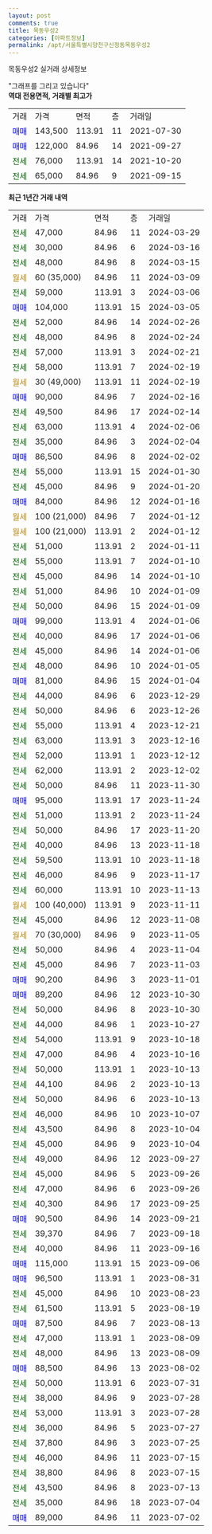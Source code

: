 ```yaml
---
layout: post
comments: true
title: 목동우성2
categories: [아파트정보]
permalink: /apt/서울특별시양천구신정동목동우성2
---
```


목동우성2 실거래 상세정보

<script type="text/javascript">
  google.charts.load('current', {'packages':['line', 'corechart']});
  google.charts.setOnLoadCallback(drawChart);

  function drawChart() {
    var data = new google.visualization.DataTable();
    data.addColumn('date', '거래일');
    data.addColumn('number', "매매");
    data.addColumn('number', "전세");
    data.addColumn('number', "전매");

    data.addRows([[new Date(Date.parse("2024-03-29")), null, 47000, null], [new Date(Date.parse("2024-03-16")), null, 30000, null], [new Date(Date.parse("2024-03-15")), null, 48000, null], [new Date(Date.parse("2024-03-09")), null, null, null], [new Date(Date.parse("2024-03-06")), null, 59000, null], [new Date(Date.parse("2024-03-05")), 104000, null, null], [new Date(Date.parse("2024-02-26")), null, 52000, null], [new Date(Date.parse("2024-02-24")), null, 48000, null], [new Date(Date.parse("2024-02-21")), null, 57000, null], [new Date(Date.parse("2024-02-19")), null, 58000, null], [new Date(Date.parse("2024-02-19")), null, null, null], [new Date(Date.parse("2024-02-16")), 90000, null, null], [new Date(Date.parse("2024-02-14")), null, 49500, null], [new Date(Date.parse("2024-02-06")), null, 63000, null], [new Date(Date.parse("2024-02-04")), null, 35000, null], [new Date(Date.parse("2024-02-02")), 86500, null, null], [new Date(Date.parse("2024-01-30")), null, 55000, null], [new Date(Date.parse("2024-01-20")), null, 45000, null], [new Date(Date.parse("2024-01-16")), 84000, null, null], [new Date(Date.parse("2024-01-12")), null, null, null], [new Date(Date.parse("2024-01-12")), null, null, null], [new Date(Date.parse("2024-01-11")), null, 51000, null], [new Date(Date.parse("2024-01-10")), null, 55000, null], [new Date(Date.parse("2024-01-10")), null, 45000, null], [new Date(Date.parse("2024-01-09")), null, 51000, null], [new Date(Date.parse("2024-01-09")), null, 50000, null], [new Date(Date.parse("2024-01-06")), 99000, null, null], [new Date(Date.parse("2024-01-06")), null, 40000, null], [new Date(Date.parse("2024-01-06")), null, 45000, null], [new Date(Date.parse("2024-01-05")), null, 48000, null], [new Date(Date.parse("2024-01-04")), 81000, null, null], [new Date(Date.parse("2023-12-29")), null, 44000, null], [new Date(Date.parse("2023-12-26")), null, 50000, null], [new Date(Date.parse("2023-12-21")), null, 55000, null], [new Date(Date.parse("2023-12-16")), null, 63000, null], [new Date(Date.parse("2023-12-12")), null, 52000, null], [new Date(Date.parse("2023-12-02")), null, 62000, null], [new Date(Date.parse("2023-11-30")), null, 50000, null], [new Date(Date.parse("2023-11-24")), 95000, null, null], [new Date(Date.parse("2023-11-24")), null, 51000, null], [new Date(Date.parse("2023-11-20")), null, 50000, null], [new Date(Date.parse("2023-11-18")), null, 40000, null], [new Date(Date.parse("2023-11-18")), null, 59500, null], [new Date(Date.parse("2023-11-17")), null, 46000, null], [new Date(Date.parse("2023-11-13")), null, 60000, null], [new Date(Date.parse("2023-11-11")), null, null, null], [new Date(Date.parse("2023-11-08")), null, 45000, null], [new Date(Date.parse("2023-11-05")), null, null, null], [new Date(Date.parse("2023-11-04")), null, 50000, null], [new Date(Date.parse("2023-11-03")), null, 45000, null], [new Date(Date.parse("2023-11-01")), 90200, null, null], [new Date(Date.parse("2023-10-30")), 89200, null, null], [new Date(Date.parse("2023-10-30")), null, 50000, null], [new Date(Date.parse("2023-10-27")), null, 44000, null], [new Date(Date.parse("2023-10-18")), null, 54000, null], [new Date(Date.parse("2023-10-16")), null, 47000, null], [new Date(Date.parse("2023-10-13")), null, 50000, null], [new Date(Date.parse("2023-10-13")), null, 44100, null], [new Date(Date.parse("2023-10-13")), null, 50000, null], [new Date(Date.parse("2023-10-07")), null, 46000, null], [new Date(Date.parse("2023-10-04")), null, 43500, null], [new Date(Date.parse("2023-10-04")), null, 45000, null], [new Date(Date.parse("2023-09-27")), null, 49000, null], [new Date(Date.parse("2023-09-26")), null, 45000, null], [new Date(Date.parse("2023-09-26")), null, 47000, null], [new Date(Date.parse("2023-09-25")), null, 40300, null], [new Date(Date.parse("2023-09-21")), 90500, null, null], [new Date(Date.parse("2023-09-18")), null, 39370, null], [new Date(Date.parse("2023-09-16")), null, 40000, null], [new Date(Date.parse("2023-09-06")), 115000, null, null], [new Date(Date.parse("2023-08-31")), 96500, null, null], [new Date(Date.parse("2023-08-23")), null, 45000, null], [new Date(Date.parse("2023-08-19")), null, 61500, null], [new Date(Date.parse("2023-08-13")), 87500, null, null], [new Date(Date.parse("2023-08-09")), null, 47000, null], [new Date(Date.parse("2023-08-09")), null, 48000, null], [new Date(Date.parse("2023-08-02")), 88500, null, null], [new Date(Date.parse("2023-07-31")), null, 50000, null], [new Date(Date.parse("2023-07-28")), null, 38000, null], [new Date(Date.parse("2023-07-28")), null, 53000, null], [new Date(Date.parse("2023-07-27")), null, 36000, null], [new Date(Date.parse("2023-07-25")), null, 37800, null], [new Date(Date.parse("2023-07-15")), null, 46000, null], [new Date(Date.parse("2023-07-15")), null, 38800, null], [new Date(Date.parse("2023-07-13")), null, 43500, null], [new Date(Date.parse("2023-07-04")), null, 35000, null], [new Date(Date.parse("2023-07-02")), 89000, null, null]]);

    var options = {
      hAxis: {
        format: 'yyyy/MM/dd'
      },    
      lineWidth: 0,
      pointsVisible: true,    
      title: '최근 1년간 유형별 실거래가 분포',
      legend: { position: 'bottom' }
    };

    var formatter = new google.visualization.NumberFormat({pattern:'###,###'} );
    formatter.format(data, 1);
    formatter.format(data, 2);
    
    setTimeout(function() {
        var chart = new google.visualization.LineChart(document.getElementById('columnchart_material'));
        chart.draw(data, (options));
        document.getElementById('loading').style.display = 'none';
    }, 200);
  }
</script>


<div id="loading" style="z-index:20; display: block; margin-left: 0px">"그래프를 그리고 있습니다"</div>
<div id="columnchart_material" style="width: 95%; margin-left: 0px; display: block"></div>
<!-- contents start -->
<b>역대 전용면적, 거래별 최고가</b>
<table class="sortable">
    <tr>
      <td>거래</td>
      <td>가격</td>
      <td>면적</td>
      <td>층</td>
      <td>거래일</td>
    </tr>
        <tr>
          <td><a style="color: blue">매매</a></td>
          <td>143,500</td>
          <td>113.91</td>
          <td>11</td>
          <td>2021-07-30</td>
        </tr>            <tr>
          <td><a style="color: blue">매매</a></td>
          <td>122,000</td>
          <td>84.96</td>
          <td>14</td>
          <td>2021-09-27</td>
        </tr>        
        <tr>
              <td><a style="color: darkgreen">전세</a></td>
              <td>76,000</td>
              <td>113.91</td>
              <td>14</td>
              <td>2021-10-20</td>
            </tr>            <tr>
              <td><a style="color: darkgreen">전세</a></td>
              <td>65,000</td>
              <td>84.96</td>
              <td>9</td>
              <td>2021-09-15</td>
            </tr>        
    
</table>

<b>최근 1년간 거래 내역</b>

<table class="sortable">
    <tr>
      <td>거래</td>
      <td>가격</td>
      <td>면적</td>
      <td>층</td>
      <td>거래일</td>
    </tr>
    <tr>
      <td><a style="color: darkgreen">전세</a></td>
      <td>47,000</td>
      <td>84.96</td>
      <td>11</td>
      <td>2024-03-29</td>
    </tr>          <tr>
      <td><a style="color: darkgreen">전세</a></td>
      <td>30,000</td>
      <td>84.96</td>
      <td>6</td>
      <td>2024-03-16</td>
    </tr>          <tr>
      <td><a style="color: darkgreen">전세</a></td>
      <td>48,000</td>
      <td>84.96</td>
      <td>8</td>
      <td>2024-03-15</td>
    </tr>          <tr>
      <td><a style="color: darkgoldenrod">월세</a></td>
      <td>60 (35,000)</td>
      <td>84.96</td>
      <td>11</td>
      <td>2024-03-09</td>
    </tr>          <tr>
      <td><a style="color: darkgreen">전세</a></td>
      <td>59,000</td>
      <td>113.91</td>
      <td>3</td>
      <td>2024-03-06</td>
    </tr>          <tr>
      <td><a style="color: blue">매매</a></td>
      <td>104,000</td>
      <td>113.91</td>
      <td>15</td>
      <td>2024-03-05</td>
    </tr>          <tr>
      <td><a style="color: darkgreen">전세</a></td>
      <td>52,000</td>
      <td>84.96</td>
      <td>14</td>
      <td>2024-02-26</td>
    </tr>          <tr>
      <td><a style="color: darkgreen">전세</a></td>
      <td>48,000</td>
      <td>84.96</td>
      <td>8</td>
      <td>2024-02-24</td>
    </tr>          <tr>
      <td><a style="color: darkgreen">전세</a></td>
      <td>57,000</td>
      <td>113.91</td>
      <td>3</td>
      <td>2024-02-21</td>
    </tr>          <tr>
      <td><a style="color: darkgreen">전세</a></td>
      <td>58,000</td>
      <td>113.91</td>
      <td>7</td>
      <td>2024-02-19</td>
    </tr>          <tr>
      <td><a style="color: darkgoldenrod">월세</a></td>
      <td>30 (49,000)</td>
      <td>113.91</td>
      <td>11</td>
      <td>2024-02-19</td>
    </tr>          <tr>
      <td><a style="color: blue">매매</a></td>
      <td>90,000</td>
      <td>84.96</td>
      <td>7</td>
      <td>2024-02-16</td>
    </tr>          <tr>
      <td><a style="color: darkgreen">전세</a></td>
      <td>49,500</td>
      <td>84.96</td>
      <td>17</td>
      <td>2024-02-14</td>
    </tr>          <tr>
      <td><a style="color: darkgreen">전세</a></td>
      <td>63,000</td>
      <td>113.91</td>
      <td>4</td>
      <td>2024-02-06</td>
    </tr>          <tr>
      <td><a style="color: darkgreen">전세</a></td>
      <td>35,000</td>
      <td>84.96</td>
      <td>3</td>
      <td>2024-02-04</td>
    </tr>          <tr>
      <td><a style="color: blue">매매</a></td>
      <td>86,500</td>
      <td>84.96</td>
      <td>8</td>
      <td>2024-02-02</td>
    </tr>          <tr>
      <td><a style="color: darkgreen">전세</a></td>
      <td>55,000</td>
      <td>113.91</td>
      <td>15</td>
      <td>2024-01-30</td>
    </tr>          <tr>
      <td><a style="color: darkgreen">전세</a></td>
      <td>45,000</td>
      <td>84.96</td>
      <td>9</td>
      <td>2024-01-20</td>
    </tr>          <tr>
      <td><a style="color: blue">매매</a></td>
      <td>84,000</td>
      <td>84.96</td>
      <td>12</td>
      <td>2024-01-16</td>
    </tr>          <tr>
      <td><a style="color: darkgoldenrod">월세</a></td>
      <td>100 (21,000)</td>
      <td>84.96</td>
      <td>7</td>
      <td>2024-01-12</td>
    </tr>          <tr>
      <td><a style="color: darkgoldenrod">월세</a></td>
      <td>100 (21,000)</td>
      <td>113.91</td>
      <td>2</td>
      <td>2024-01-12</td>
    </tr>          <tr>
      <td><a style="color: darkgreen">전세</a></td>
      <td>51,000</td>
      <td>113.91</td>
      <td>2</td>
      <td>2024-01-11</td>
    </tr>          <tr>
      <td><a style="color: darkgreen">전세</a></td>
      <td>55,000</td>
      <td>113.91</td>
      <td>7</td>
      <td>2024-01-10</td>
    </tr>          <tr>
      <td><a style="color: darkgreen">전세</a></td>
      <td>45,000</td>
      <td>84.96</td>
      <td>14</td>
      <td>2024-01-10</td>
    </tr>          <tr>
      <td><a style="color: darkgreen">전세</a></td>
      <td>51,000</td>
      <td>84.96</td>
      <td>10</td>
      <td>2024-01-09</td>
    </tr>          <tr>
      <td><a style="color: darkgreen">전세</a></td>
      <td>50,000</td>
      <td>84.96</td>
      <td>15</td>
      <td>2024-01-09</td>
    </tr>          <tr>
      <td><a style="color: blue">매매</a></td>
      <td>99,000</td>
      <td>113.91</td>
      <td>4</td>
      <td>2024-01-06</td>
    </tr>          <tr>
      <td><a style="color: darkgreen">전세</a></td>
      <td>40,000</td>
      <td>84.96</td>
      <td>17</td>
      <td>2024-01-06</td>
    </tr>          <tr>
      <td><a style="color: darkgreen">전세</a></td>
      <td>45,000</td>
      <td>84.96</td>
      <td>14</td>
      <td>2024-01-06</td>
    </tr>          <tr>
      <td><a style="color: darkgreen">전세</a></td>
      <td>48,000</td>
      <td>84.96</td>
      <td>10</td>
      <td>2024-01-05</td>
    </tr>          <tr>
      <td><a style="color: blue">매매</a></td>
      <td>81,000</td>
      <td>84.96</td>
      <td>15</td>
      <td>2024-01-04</td>
    </tr>          <tr>
      <td><a style="color: darkgreen">전세</a></td>
      <td>44,000</td>
      <td>84.96</td>
      <td>6</td>
      <td>2023-12-29</td>
    </tr>          <tr>
      <td><a style="color: darkgreen">전세</a></td>
      <td>50,000</td>
      <td>84.96</td>
      <td>6</td>
      <td>2023-12-26</td>
    </tr>          <tr>
      <td><a style="color: darkgreen">전세</a></td>
      <td>55,000</td>
      <td>113.91</td>
      <td>4</td>
      <td>2023-12-21</td>
    </tr>          <tr>
      <td><a style="color: darkgreen">전세</a></td>
      <td>63,000</td>
      <td>113.91</td>
      <td>3</td>
      <td>2023-12-16</td>
    </tr>          <tr>
      <td><a style="color: darkgreen">전세</a></td>
      <td>52,000</td>
      <td>113.91</td>
      <td>1</td>
      <td>2023-12-12</td>
    </tr>          <tr>
      <td><a style="color: darkgreen">전세</a></td>
      <td>62,000</td>
      <td>113.91</td>
      <td>2</td>
      <td>2023-12-02</td>
    </tr>          <tr>
      <td><a style="color: darkgreen">전세</a></td>
      <td>50,000</td>
      <td>84.96</td>
      <td>11</td>
      <td>2023-11-30</td>
    </tr>          <tr>
      <td><a style="color: blue">매매</a></td>
      <td>95,000</td>
      <td>113.91</td>
      <td>17</td>
      <td>2023-11-24</td>
    </tr>          <tr>
      <td><a style="color: darkgreen">전세</a></td>
      <td>51,000</td>
      <td>113.91</td>
      <td>2</td>
      <td>2023-11-24</td>
    </tr>          <tr>
      <td><a style="color: darkgreen">전세</a></td>
      <td>50,000</td>
      <td>84.96</td>
      <td>17</td>
      <td>2023-11-20</td>
    </tr>          <tr>
      <td><a style="color: darkgreen">전세</a></td>
      <td>40,000</td>
      <td>84.96</td>
      <td>13</td>
      <td>2023-11-18</td>
    </tr>          <tr>
      <td><a style="color: darkgreen">전세</a></td>
      <td>59,500</td>
      <td>113.91</td>
      <td>10</td>
      <td>2023-11-18</td>
    </tr>          <tr>
      <td><a style="color: darkgreen">전세</a></td>
      <td>46,000</td>
      <td>84.96</td>
      <td>9</td>
      <td>2023-11-17</td>
    </tr>          <tr>
      <td><a style="color: darkgreen">전세</a></td>
      <td>60,000</td>
      <td>113.91</td>
      <td>10</td>
      <td>2023-11-13</td>
    </tr>          <tr>
      <td><a style="color: darkgoldenrod">월세</a></td>
      <td>100 (40,000)</td>
      <td>113.91</td>
      <td>9</td>
      <td>2023-11-11</td>
    </tr>          <tr>
      <td><a style="color: darkgreen">전세</a></td>
      <td>45,000</td>
      <td>84.96</td>
      <td>12</td>
      <td>2023-11-08</td>
    </tr>          <tr>
      <td><a style="color: darkgoldenrod">월세</a></td>
      <td>70 (30,000)</td>
      <td>84.96</td>
      <td>9</td>
      <td>2023-11-05</td>
    </tr>          <tr>
      <td><a style="color: darkgreen">전세</a></td>
      <td>50,000</td>
      <td>84.96</td>
      <td>4</td>
      <td>2023-11-04</td>
    </tr>          <tr>
      <td><a style="color: darkgreen">전세</a></td>
      <td>45,000</td>
      <td>84.96</td>
      <td>7</td>
      <td>2023-11-03</td>
    </tr>          <tr>
      <td><a style="color: blue">매매</a></td>
      <td>90,200</td>
      <td>84.96</td>
      <td>3</td>
      <td>2023-11-01</td>
    </tr>          <tr>
      <td><a style="color: blue">매매</a></td>
      <td>89,200</td>
      <td>84.96</td>
      <td>12</td>
      <td>2023-10-30</td>
    </tr>          <tr>
      <td><a style="color: darkgreen">전세</a></td>
      <td>50,000</td>
      <td>84.96</td>
      <td>8</td>
      <td>2023-10-30</td>
    </tr>          <tr>
      <td><a style="color: darkgreen">전세</a></td>
      <td>44,000</td>
      <td>84.96</td>
      <td>1</td>
      <td>2023-10-27</td>
    </tr>          <tr>
      <td><a style="color: darkgreen">전세</a></td>
      <td>54,000</td>
      <td>113.91</td>
      <td>9</td>
      <td>2023-10-18</td>
    </tr>          <tr>
      <td><a style="color: darkgreen">전세</a></td>
      <td>47,000</td>
      <td>84.96</td>
      <td>4</td>
      <td>2023-10-16</td>
    </tr>          <tr>
      <td><a style="color: darkgreen">전세</a></td>
      <td>50,000</td>
      <td>113.91</td>
      <td>1</td>
      <td>2023-10-13</td>
    </tr>          <tr>
      <td><a style="color: darkgreen">전세</a></td>
      <td>44,100</td>
      <td>84.96</td>
      <td>2</td>
      <td>2023-10-13</td>
    </tr>          <tr>
      <td><a style="color: darkgreen">전세</a></td>
      <td>50,000</td>
      <td>84.96</td>
      <td>6</td>
      <td>2023-10-13</td>
    </tr>          <tr>
      <td><a style="color: darkgreen">전세</a></td>
      <td>46,000</td>
      <td>84.96</td>
      <td>10</td>
      <td>2023-10-07</td>
    </tr>          <tr>
      <td><a style="color: darkgreen">전세</a></td>
      <td>43,500</td>
      <td>84.96</td>
      <td>8</td>
      <td>2023-10-04</td>
    </tr>          <tr>
      <td><a style="color: darkgreen">전세</a></td>
      <td>45,000</td>
      <td>84.96</td>
      <td>9</td>
      <td>2023-10-04</td>
    </tr>          <tr>
      <td><a style="color: darkgreen">전세</a></td>
      <td>49,000</td>
      <td>84.96</td>
      <td>12</td>
      <td>2023-09-27</td>
    </tr>          <tr>
      <td><a style="color: darkgreen">전세</a></td>
      <td>45,000</td>
      <td>84.96</td>
      <td>5</td>
      <td>2023-09-26</td>
    </tr>          <tr>
      <td><a style="color: darkgreen">전세</a></td>
      <td>47,000</td>
      <td>84.96</td>
      <td>6</td>
      <td>2023-09-26</td>
    </tr>          <tr>
      <td><a style="color: darkgreen">전세</a></td>
      <td>40,300</td>
      <td>84.96</td>
      <td>17</td>
      <td>2023-09-25</td>
    </tr>          <tr>
      <td><a style="color: blue">매매</a></td>
      <td>90,500</td>
      <td>84.96</td>
      <td>14</td>
      <td>2023-09-21</td>
    </tr>          <tr>
      <td><a style="color: darkgreen">전세</a></td>
      <td>39,370</td>
      <td>84.96</td>
      <td>7</td>
      <td>2023-09-18</td>
    </tr>          <tr>
      <td><a style="color: darkgreen">전세</a></td>
      <td>40,000</td>
      <td>84.96</td>
      <td>11</td>
      <td>2023-09-16</td>
    </tr>          <tr>
      <td><a style="color: blue">매매</a></td>
      <td>115,000</td>
      <td>113.91</td>
      <td>15</td>
      <td>2023-09-06</td>
    </tr>          <tr>
      <td><a style="color: blue">매매</a></td>
      <td>96,500</td>
      <td>113.91</td>
      <td>1</td>
      <td>2023-08-31</td>
    </tr>          <tr>
      <td><a style="color: darkgreen">전세</a></td>
      <td>45,000</td>
      <td>84.96</td>
      <td>10</td>
      <td>2023-08-23</td>
    </tr>          <tr>
      <td><a style="color: darkgreen">전세</a></td>
      <td>61,500</td>
      <td>113.91</td>
      <td>5</td>
      <td>2023-08-19</td>
    </tr>          <tr>
      <td><a style="color: blue">매매</a></td>
      <td>87,500</td>
      <td>84.96</td>
      <td>7</td>
      <td>2023-08-13</td>
    </tr>          <tr>
      <td><a style="color: darkgreen">전세</a></td>
      <td>47,000</td>
      <td>113.91</td>
      <td>1</td>
      <td>2023-08-09</td>
    </tr>          <tr>
      <td><a style="color: darkgreen">전세</a></td>
      <td>48,000</td>
      <td>84.96</td>
      <td>13</td>
      <td>2023-08-09</td>
    </tr>          <tr>
      <td><a style="color: blue">매매</a></td>
      <td>88,500</td>
      <td>84.96</td>
      <td>13</td>
      <td>2023-08-02</td>
    </tr>          <tr>
      <td><a style="color: darkgreen">전세</a></td>
      <td>50,000</td>
      <td>113.91</td>
      <td>6</td>
      <td>2023-07-31</td>
    </tr>          <tr>
      <td><a style="color: darkgreen">전세</a></td>
      <td>38,000</td>
      <td>84.96</td>
      <td>9</td>
      <td>2023-07-28</td>
    </tr>          <tr>
      <td><a style="color: darkgreen">전세</a></td>
      <td>53,000</td>
      <td>113.91</td>
      <td>3</td>
      <td>2023-07-28</td>
    </tr>          <tr>
      <td><a style="color: darkgreen">전세</a></td>
      <td>36,000</td>
      <td>84.96</td>
      <td>5</td>
      <td>2023-07-27</td>
    </tr>          <tr>
      <td><a style="color: darkgreen">전세</a></td>
      <td>37,800</td>
      <td>84.96</td>
      <td>3</td>
      <td>2023-07-25</td>
    </tr>          <tr>
      <td><a style="color: darkgreen">전세</a></td>
      <td>46,000</td>
      <td>84.96</td>
      <td>11</td>
      <td>2023-07-15</td>
    </tr>          <tr>
      <td><a style="color: darkgreen">전세</a></td>
      <td>38,800</td>
      <td>84.96</td>
      <td>8</td>
      <td>2023-07-15</td>
    </tr>          <tr>
      <td><a style="color: darkgreen">전세</a></td>
      <td>43,500</td>
      <td>84.96</td>
      <td>8</td>
      <td>2023-07-13</td>
    </tr>          <tr>
      <td><a style="color: darkgreen">전세</a></td>
      <td>35,000</td>
      <td>84.96</td>
      <td>18</td>
      <td>2023-07-04</td>
    </tr>          <tr>
      <td><a style="color: blue">매매</a></td>
      <td>89,000</td>
      <td>84.96</td>
      <td>11</td>
      <td>2023-07-02</td>
    </tr>      </table>
<!-- contents end -->    

